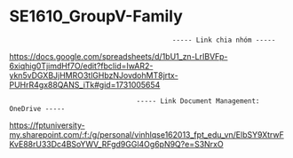 # SE1610_GroupV-Family

                                             ----- Link chia nhóm -----
https://docs.google.com/spreadsheets/d/1bU1_zn-LrIBVFp-6xiqhig0TjimdHf7O/edit?fbclid=IwAR2-ykn5vDGXBJjHMRO3tlGHbzNJovdohMT8jrtx-PUHrR4gx88QANS_iTk#gid=1731005654

                                    ----- Link Document Management: OneDrive -----
https://fptuniversity-my.sharepoint.com/:f:/g/personal/vinhlqse162013_fpt_edu_vn/ElbSY9XtrwFKvE88rU33Dc4BSoYWV_RFgd9GGl4Og6pN9Q?e=S3NrxO

